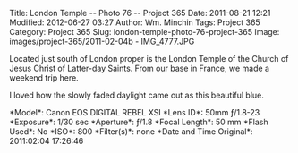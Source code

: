 Title: London Temple -- Photo 76 -- Project 365
Date: 2011-08-21 12:21
Modified: 2012-06-27 03:27
Author: Wm. Minchin
Tags: Project 365
Category: Project 365
Slug: london-temple-photo-76-project-365
Image: images/project-365/2011-02-04b - IMG_4777.JPG

Located just south of London proper is the London Temple of the Church
of Jesus Christ of Latter-day Saints. From our base in France, we made a
weekend trip here.

I loved how the slowly faded daylight came out as this beautiful blue.

<div markdown=1 class="photo-infobox">
*Model*: Canon EOS DIGITAL REBEL XSI  
*Lens ID*: 50mm ƒ/1.8-23
*Exposure*: 1/30 sec  
*Aperture*: ƒ/1.8  
*Focal Length*: 50 mm  
*Flash Used*: No  
*ISO*: 800  
*Filter(s)*: none  
*Date and Time Original*: 2011:02:04 17:26:46
</div>
